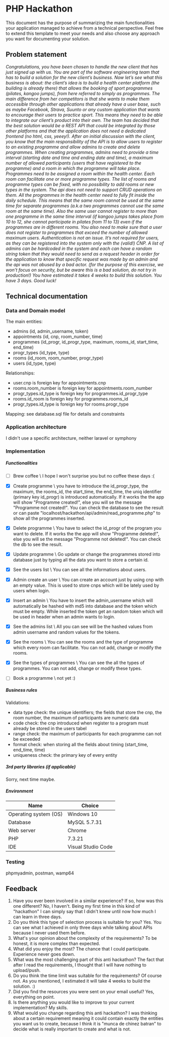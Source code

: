 # PHP Hackathon
This document has the purpose of summarizing the main functionalities your application managed to achieve from a technical perspective. Feel free to extend this template to meet your needs and also choose any approach you want for documenting your solution.

## Problem statement
*Congratulations, you have been chosen to handle the new client that has just signed up with us.  You are part of the software engineering team that has to build a solution for the new client’s business.
Now let’s see what this business is about: the client’s idea is to build a health center platform (the building is already there) that allows the booking of sport programmes (pilates, kangoo jumps), from here referred to simply as programmes. The main difference from her competitors is that she wants to make them accessible through other applications that already have a user base, such as maybe Facebook, Strava, Suunto or any custom application that wants to encourage their users to practice sport. This means they need to be able to integrate our client’s product into their own.
The team has decided that the best solution would be a REST API that could be integrated by those other platforms and that the application does not need a dedicated frontend (no html, css, yeeey!). After an initial discussion with the client, you know that the main responsibility of the API is to allow users to register to an existing programme and allow admins to create and delete programmes.
When creating programmes, admins need to provide a time interval (starting date and time and ending date and time), a maximum number of allowed participants (users that have registered to the programme) and a room in which the programme will take place.
Programmes need to be assigned a room within the health center. Each room can facilitate one or more programme types. The list of rooms and programme types can be fixed, with no possibility to add rooms or new types in the system. The api does not need to support CRUD operations on them.
All the programmes in the health center need to fully fit inside the daily schedule. This means that the same room cannot be used at the same time for separate programmes (a.k.a two programmes cannot use the same room at the same time). Also the same user cannot register to more than one programme in the same time interval (if kangoo jumps takes place from 10 to 12, she cannot participate in pilates from 11 to 13) even if the programmes are in different rooms. You also need to make sure that a user does not register to programmes that exceed the number of allowed maximum users.
Authentication is not an issue. It’s not required for users, as they can be registered into the system only with the (valid!) CNP. A list of admins can be hardcoded in the system and each can have a random string token that they would need to send as a request header in order for the application to know that specific request was made by an admin and the api was not abused by a bad actor. (for the purpose of this exercise, we won’t focus on security, but be aware this is a bad solution, do not try in production!)
You have estimated it takes 4 weeks to build this solution. You have 3 days. Good luck!*

## Technical documentation
### Data and Domain model
The main entities: 
- admins (id, admin_username, token)
- appointments (id, cnp, room_number, time)
- programmes (id_progr, id_progr_type, maximum, rooms_id, start_time, end_time)
- progr_types (id_type, type)
- rooms (id_room, room_number, progr_type)
- users (id_type, type)

Relationships:
- user.cnp is foreign key for appointments.cnp
- rooms.room_number is foreign key for appointments.room_number
- progr_types.id_type is foreign key for programmes.id_progr_type
- rooms.id_room is foreign key for programmes.rooms_id
- progr_types.id_type is foreign key for rooms.progr_type
 
Mapping: see database.sql file for details and constraints

### Application architecture
I didn't use a specific architecture, neither laravel or symphony

###  Implementation
##### Functionalities

- [ ] Brew coffee \ I hope I won't surprise you but no coffee these days :(
- [x] Create programme \ you have to introduce the id_progr_type, the maximum, the rooms_id, the start_time, the end_time, the uniq identifier (primary key id_progr) is introduced automatically. If it works the the app will show "Programme created!", else you will se the message "Programme not created!". You can check the database to see the result or can paste "localhost/hackathon/api/admin/read_programme.php" to show all the programmes inserted. 
- [x] Delete programme \ You have to select the id_progr of the program you want to delete. If it works the the app will show "Programme deleted!", else you will se the message "Programme not deleted!". You can check the db to see the result.
- [x] Update programme \ Go update or change the programmes stored into database just by typing all the data you want to store a certain id.
- [X] See the users list \ You can see all the informations about users.
- [X] Admin create an user \ You can create an account just by using cnp with an empty value. This is used to store cnps which will be lately used by users when login.
- [X] Insert an admin \ You have to insert the admin_username which will automatically be hashed with md5 into database and the token which must be empty. While inserted the token get an random token which will be used in header when an admin wants to login.
- [X] See the admins list \ All you can see will be the hashed values from admin username and random values for the tokens.
- [X] See the rooms \ You can see the rooms and the type of programme which every room can facilitate. You can not add, change or modify the rooms.
- [X] See the types of programmes \ You can see the all the types of programmes. You can not add, change or modify these types.
- [ ] Book a programme \ not yet :)


##### Business rules
Validations:
- data type check: the unique identifiers; the fields that store the cnp, the room number, the maximum of participants are numeric data
- code check: the cnp introduced when register to a program must already be stored in the users tabel
- range check: the maximum of participants for each programme can not be exceeded
- format check: when storing all the fields about timing (start_time, end_time, time)
- uniqueness check: the primary key of every entity 

##### 3rd party libraries (if applicable)
Sorry, next time maybe.

##### Environment
| Name | Choice |
| ------ | ------ |
| Operating system (OS) | Windows 10 |
| Database  | MySQL 5.7.31|
| Web server| Chrome |
| PHP | 7.3.21 |
| IDE | Visual Studio Code |

### Testing
phpmyadmin, postman, wamp64

## Feedback
1. Have you ever been involved in a similar experience? If so, how was this one different? No, I haven't. Being my first time in this kind of "hackathon" I can simply say that I didn't knew until now how much I can learn in three days.
2. Do you think this type of selection process is suitable for you? Yes. You can see what I achieved in only three days while talking about APIs because I never used them before.
3. What's your opinion about the complexity of the requirements? To be honest, it is more complex than expected.
4. What did you enjoy the most? The chance that I could participate. Experience never goes down.
5. What was the most challenging part of this anti hackathon? The fact that after I read the requirements, I thought that I will have nothing to upload/push.
6. Do you think the time limit was suitable for the requirements? Of course not. As you mentioned, I estimated it will take 4 weeks to build the solution. :)
7. Did you find the resources you were sent on your email useful? Yes, everything on point.
8. Is there anything you would like to improve to your current implementation? My skills.
9. What would you change regarding this anti hackathon? I was thinking about a certain requirement meaning it could contain exactly the entities you want us to create, because I think it is "munca de chinez batran" to decide what is really important to create and what is not.

